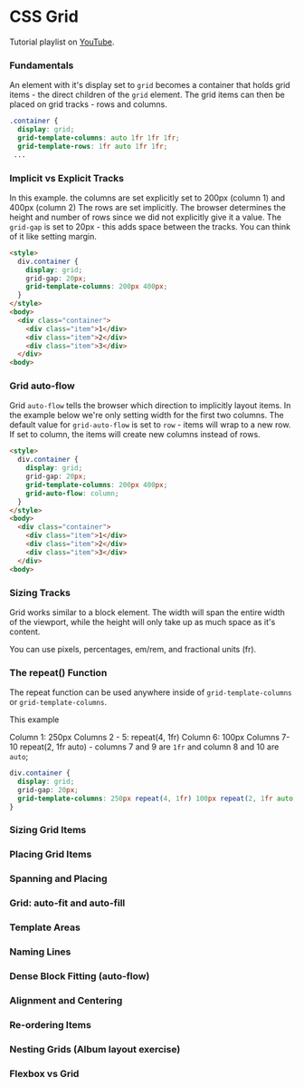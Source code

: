# CSS Grid

Tutorial playlist on [YouTube](https://www.youtube.com/playlist?list=PLu8EoSxDXHP5CIFvt9-ze3IngcdAc2xKG).

### Fundamentals

An element with it's display set to `grid` becomes a container that holds grid items - the direct children of the `grid` element. The grid items can then be placed on grid tracks - rows and columns.

```css
.container {
  display: grid;
  grid-template-columns: auto 1fr 1fr 1fr;
  grid-template-rows: 1fr auto 1fr 1fr;
 ...
```

### Implicit vs Explicit Tracks

In this example. the columns are set explicitly set to 200px (column 1) and 400px (column 2) The rows are set implicitly. The browser determines the height and number of rows since we did not explicitly give it a value. The `grid-gap` is set to 20px - this adds space between the tracks. You can think of it like setting margin.

```html
<style>
  div.container {
    display: grid;
    grid-gap: 20px;
    grid-template-columns: 200px 400px;
  }
</style>
<body>
  <div class="container">
    <div class="item">1</div>
    <div class="item">2</div>
    <div class="item">3</div>
  </div>
<body>
```

### Grid auto-flow

Grid `auto-flow` tells the browser which direction to implicitly layout items. In the example below we're only setting width for the first two columns. The default value for `grid-auto-flow` is set to `row` - items will wrap to a new row. If set to column, the items will create new columns instead of rows.

```html
<style>
  div.container {
    display: grid;
    grid-gap: 20px;
    grid-template-columns: 200px 400px;
    grid-auto-flow: column;
  }
</style>
<body>
  <div class="container">
    <div class="item">1</div>
    <div class="item">2</div>
    <div class="item">3</div>
  </div>
<body>
```

### Sizing Tracks

Grid works similar to a block element. The width will span the entire width of the viewport, while the height will only take up as much space as it's content.

You can use pixels, percentages, em/rem, and fractional units (fr).

### The repeat() Function

The repeat function can be used anywhere inside of `grid-template-columns` or `grid-template-columns`.

This example

Column 1: 250px
Columns 2 - 5: repeat(4, 1fr)
Column 6: 100px
Columns 7-10 repeat(2, 1fr auto) - columns 7 and 9 are `1fr` and column 8 and 10 are `auto`;

```css
div.container {
  display: grid;
  grid-gap: 20px;
  grid-template-columns: 250px repeat(4, 1fr) 100px repeat(2, 1fr auto);
}
```

### Sizing Grid Items

### Placing Grid Items

### Spanning and Placing

### Grid: auto-fit and auto-fill

### Template Areas

### Naming Lines

### Dense Block Fitting (auto-flow)

### Alignment and Centering

### Re-ordering Items

### Nesting Grids (Album layout exercise)

### Flexbox vs Grid
